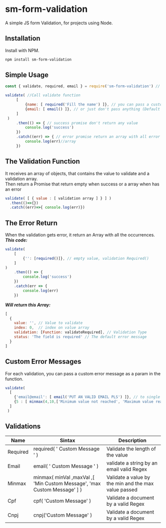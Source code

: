 # sm-form-validation

A simple JS form Validation, for projects using Node.

## Installation

Install with NPM.

```bash
npm install sm-form-validation
```

## Simple Usage

```javascript
const { validate, required, email } = require('sm-form-validation') // import the validate function and the validations

validate( //Call validate function
     [
         {name: [ required('Fill the name') ]}, // you can pass a custom error message
         {email: [ email() ]}, // or just don't pass anything (Default return in English)
     ]
 )
     .then(() => { // success promise don't return any value
         console.log('success')
     })
     .catch((err) => { // error promise return an array with all error occurrences
         console.log(err)//array
     })
```

## The Validation Function
It receives an array of objects, that contains the value to validate and a validation array.<br/>
Then return a Promise that return empty when success or a array when has an error
```javascript
validate( [ { value : [ validation array ] } ] )
  .then(()=>{})
  .catch((err)=>{ console.log(err)})
```
## The Error Return
When the validation gets error, it return an Array with all the occurrences.<br/>
***This code:***
```javascript
validate(
    [
        {'': [required()]}, // empty value, validation Required()
    ]
)
    .then(() => {
        console.log('success')
    })
    .catch(err => {
        console.log(err)
    })
```
***Will return this Array:***
```javascript
[
  {
    value: '', // Value to validate
    index: 0,  // index on value array
    validation: [Function: validateRequired], // Validation Type
    status: 'The field is required' // The default error message
  }
]
```

## Custom Error Messages
For each validation, you can pass a custom error message as a param in the function.
```javascript
validate(
  [
    {'email@email': [ email('PUT AN VALID EMAIL PLS') ]}, // to single validations, just pass an string as a parameter
    {5 : [ minmax(4,10,['Minimum value not reached', 'Maximum value reached']) } // to minmax validation, you have to pass the messages on an array
  ]
 )
```

## Validations
Name     |    Sintax  | Description
-------- | -----------|----------------------------------------------------------
Required | required( ' Custom Message ' ) | Validate the length of the value
Email    | email( ' Custom Message ' )    | validate a string by an email valid Regex
Minmax   | minmax( minVal ,maxVal ,[ 'Min Custom Message', 'max Custom Message' ] ) | Validate a value by the min and the max value passed  
Cpf      | cpf( 'Custom Message' )| Validate a document by a valid Regex
Cnpj     | cnpj('Custom Message' )| Validate a document by a valid Regex
